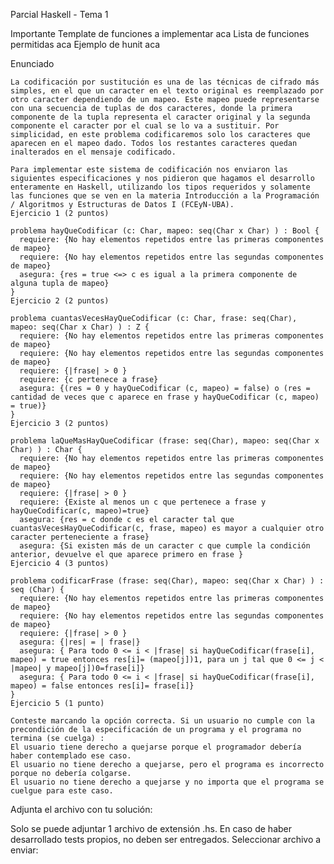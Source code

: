 
Parcial Haskell - Tema 1

Importante
Template de funciones a implementar aca
Lista de funciones permitidas aca
Ejemplo de hunit aca

Enunciado

    La codificación por sustitución es una de las técnicas de cifrado más simples, en el que un caracter en el texto original es reemplazado por otro caracter dependiendo de un mapeo. Este mapeo puede representarse con una secuencia de tuplas de dos caracteres, donde la primera componente de la tupla representa el caracter original y la segunda componente el caracter por el cual se lo va a sustituir. Por simplicidad, en este problema codificaremos solo los caracteres que aparecen en el mapeo dado. Todos los restantes caracteres quedan inalterados en el mensaje codificado.

    Para implementar este sistema de codificación nos enviaron las siguientes especificaciones y nos pidieron que hagamos el desarrollo enteramente en Haskell, utilizando los tipos requeridos y solamente las funciones que se ven en la materia Introducción a la Programación / Algoritmos y Estructuras de Datos I (FCEyN-UBA).
    Ejercicio 1 (2 puntos)

    problema hayQueCodificar (c: Char, mapeo: seq⟨Char x Char⟩ ) : Bool {
      requiere: {No hay elementos repetidos entre las primeras componentes de mapeo}
      requiere: {No hay elementos repetidos entre las segundas componentes de mapeo}
      asegura: {res = true <=> c es igual a la primera componente de alguna tupla de mapeo}
    }
    Ejercicio 2 (2 puntos)

    problema cuantasVecesHayQueCodificar (c: Char, frase: seq⟨Char⟩, mapeo: seq⟨Char x Char⟩ ) : Z {
      requiere: {No hay elementos repetidos entre las primeras componentes de mapeo}
      requiere: {No hay elementos repetidos entre las segundas componentes de mapeo}
      requiere: {|frase| > 0 }
      requiere: {c pertenece a frase}
      asegura: {(res = 0 y hayQueCodificar (c, mapeo) = false) o (res = cantidad de veces que c aparece en frase y hayQueCodificar (c, mapeo) = true)}
    }
    Ejercicio 3 (2 puntos)

    problema laQueMasHayQueCodificar (frase: seq⟨Char⟩, mapeo: seq⟨Char x Char⟩ ) : Char {
      requiere: {No hay elementos repetidos entre las primeras componentes de mapeo}
      requiere: {No hay elementos repetidos entre las segundas componentes de mapeo}
      requiere: {|frase| > 0 }
      requiere: {Existe al menos un c que pertenece a frase y hayQueCodificar(c, mapeo)=true}
      asegura: {res = c donde c es el caracter tal que cuantasVecesHayQueCodificar(c, frase, mapeo) es mayor a cualquier otro caracter perteneciente a frase}
      asegura: {Si existen más de un caracter c que cumple la condición anterior, devuelve el que aparece primero en frase }
    Ejercicio 4 (3 puntos)

    problema codificarFrase (frase: seq⟨Char⟩, mapeo: seq⟨Char x Char⟩ ) : seq ⟨Char⟩ {
      requiere: {No hay elementos repetidos entre las primeras componentes de mapeo}
      requiere: {No hay elementos repetidos entre las segundas componentes de mapeo}
      requiere: {|frase| > 0 }
      asegura: {|res| = | frase|}
      asegura: { Para todo 0 <= i < |frase| si hayQueCodificar(frase[i], mapeo) = true entonces res[i]= (mapeo[j])1, para un j tal que 0 <= j < |mapeo| y mapeo[j])0=frase[i]}
      asegura: { Para todo 0 <= i < |frase| si hayQueCodificar(frase[i], mapeo) = false entonces res[i]= frase[i]}
    }
    Ejercicio 5 (1 punto)

    Conteste marcando la opción correcta. Si un usuario no cumple con la precondición de la especificación de un programa y el programa no termina (se cuelga) :
    El usuario tiene derecho a quejarse porque el programador debería haber contemplado ese caso.
    El usuario no tiene derecho a quejarse, pero el programa es incorrecto porque no debería colgarse.
    El usuario no tiene derecho a quejarse y no importa que el programa se cuelgue para este caso.

Adjunta el archivo con tu solución:

Solo se puede adjuntar 1 archivo de extensión .hs. En caso de haber desarrollado tests propios, no deben ser entregados.
Seleccionar archivo a enviar:
